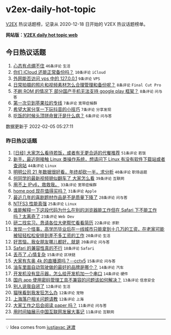 # v2ex-daily-hot-topic

[V2EX](https://www.v2ex.com/) 热议话题榜，记录从 2020-12-18 日开始的 V2EX 热议话题榜单。

**网站版：[V2EX daily hot topic web](https://boojack.github.io/v2ex-daily-hot-topic-web/)**

## 今日热议话题

<!-- TODAY BEGIN -->

1. [心态有点绷不住](https://www.v2ex.com/t/831937) `46条评论` `生活`
1. [你们 iCloud 还能正常备份吗？](https://www.v2ex.com/t/831941) `10条评论` `iCloud`
1. [外网能否访问 vps 中的 127.0.0.1](https://www.v2ex.com/t/831935) `9条评论` `VPS`
1. [日常拍摄的照片和视频素材怎么合理管理和备份呢？](https://www.v2ex.com/t/831940) `8条评论` `Final Cut Pro`
1. [不刷 ROM 的情况下 部分国产手机无法支持 google play 框架？](https://www.v2ex.com/t/831936) `8条评论` `问与答`
1. [第一次见到苹果拉的专线](https://www.v2ex.com/t/831950) `7条评论` `宽带症候群`
1. [希望大家分享一下玩抖音的小技巧](https://www.v2ex.com/t/831944) `7条评论` `分享发现`
1. [吃饭的时候头顶拼命冒汗是什么病？](https://www.v2ex.com/t/831954) `6条评论` `问与答`

数据更新于 2022-02-05 05:27:11

<!-- TODAY END -->

### 昨日热议话题

<!-- YESTERDAY BEGIN -->

1. [[日经] 大家怎么看待若饭，或者有无更合适的代餐推荐](https://www.v2ex.com/t/831880) `51条评论` `若饭`
1. [新手，最近刚接触 Linux 类操作系统，想请问下 Linux 有没有软件下载站或者查询站](https://www.v2ex.com/t/831905) `44条评论` `Linux`
1. [明明公司 21 年数据很好看，年终却砍一半，求分析](https://www.v2ex.com/t/831847) `40条评论` `职场话题`
1. [何同学的最新视频貌似翻车了 大家怎么看](https://www.v2ex.com/t/831851) `39条评论` `互联网`
1. [用不上 IPv6，救救我。](https://www.v2ex.com/t/831839) `33条评论` `宽带症候群`
1. [home pod 现在值得买吗？](https://www.v2ex.com/t/831891) `31条评论` `Apple`
1. [最近几年的喜剧题材作品是不是质量下降了](https://www.v2ex.com/t/831901) `28条评论` `问与答`
1. [NTFS3 性能真强](https://www.v2ex.com/t/831844) `25条评论` `Linux`
1. [谁能解释一下这段代码为什么在别的浏览器能工作但在 Safari 下不能工作吗？太离奇了](https://www.v2ex.com/t/831846) `23条评论` `Web Dev`
1. [研二找实习，恳请各位大佬帮忙看看简历](https://www.v2ex.com/t/831838) `22条评论` `求职`
1. [发现一个怪事，高学历毕业后在一线城市只能拿到十几万的工资，在老家可能被轻轻松松安排到差不多工资的工作](https://www.v2ex.com/t/831916) `20条评论` `生活`
1. [好苦恼，我女朋友哪儿都好，就是](https://www.v2ex.com/t/831900) `20条评论` `问与答`
1. [Safari 的兼容性真的不行](https://www.v2ex.com/t/831878) `18条评论` `Safari`
1. [丢币了,心情复杂](https://www.v2ex.com/t/831896) `15条评论` `区块链`
1. [大家有东奥 4k 的直播源吗？--cctv5](https://www.v2ex.com/t/831889) `15条评论` `问与答`
1. [油车里面自动驾驶做的最好的品牌是哪个？](https://www.v2ex.com/t/831919) `14条评论` `汽车`
1. [开发机没有显示器，怎么给开发机加一个串口](https://www.v2ex.com/t/831869) `14条评论` `硬件`
1. [国内 app 使用密码管理工具不兼容的问题该如何解决？](https://www.v2ex.com/t/831840) `13条评论` `信息安全`
1. [别人说我自闭了](https://www.v2ex.com/t/831924) `12条评论` `生活`
1. [猫咪看到我发狂怎么办](https://www.v2ex.com/t/831886) `12条评论` `宠物`
1. [上海落户相关问题请教](https://www.v2ex.com/t/831881) `12条评论` `上海`
1. [大家工作之后会阅读 paper 吗？](https://www.v2ex.com/t/831890) `11条评论` `问与答`
1. [用时间轴展示中国互联网发展大事记](https://www.v2ex.com/t/831862) `11条评论` `互联网`

<!-- YESTERDAY END -->

---

💡 Idea comes from [justjavac 迷渡](https://github.com/justjavac/)
